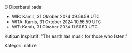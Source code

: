 ⏰ Diperbarui pada:
- WIB: Kamis, 31 Oktober 2024 09.56.59 UTC
- WITA: Kamis, 31 Oktober 2024 10.56.59 UTC
- WIT: Kamis, 31 Oktober 2024 11.56.59 UTC

Kutipan Inspiratif:
"The earth has music for those who listen."


Kategori: nature

